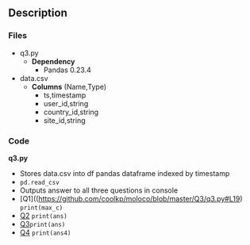## Description
### Files
- q3.py
  - **Dependency**
    - Pandas 0.23.4
- data.csv
  - **Columns** (Name,Type)
    - ts,timestamp
    - user_id,string
    - country_id,string
    - site_id,string

### Code
**q3.py** <br>
  - Stores data.csv into df pandas dataframe indexed by   timestamp
  - `pd.read_csv`
  - Outputs answer to all three questions in console
  - [Q1]((https://github.com/coolkp/moloco/blob/master/Q3/q3.py#L19) `print(max_c)`
  - [Q2](https://github.com/coolkp/moloco/blob/master/Q3/q3.py#L39)  `print(ans)`
  - [Q3](https://github.com/coolkp/moloco/blob/master/Q3/q3.py#L64)`print(ans)`
  - [Q4](https://github.com/coolkp/moloco/blob/master/Q3/q3.py#L66) `print(ans4)`
